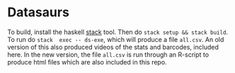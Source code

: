 # Datasaurs

To build, install the haskell [stack](https://docs.haskellstack.org/en/stable/README/) tool. Then do `stack setup && stack build`. To run do `stack 
exec -- ds-exe`, which will produce a file `all.csv`. An old version of this also produced videos of the stats and barcodes, included here. In 
the new version, the file `all.csv` is run through an R-script to produce html files which are also included in this repo. 
